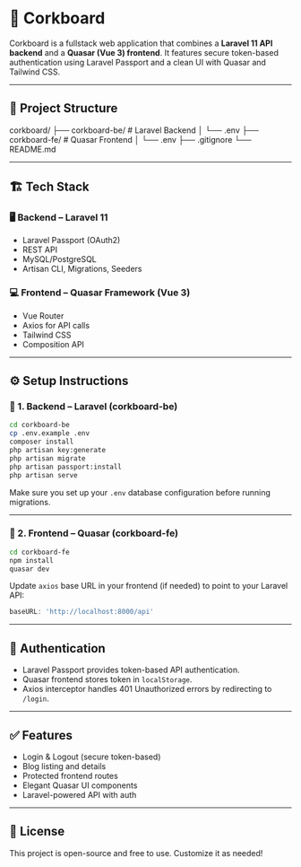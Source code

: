 # 📌 Corkboard

Corkboard is a fullstack web application that combines a **Laravel 11 API backend** and a **Quasar (Vue 3) frontend**. It features secure token-based authentication using Laravel Passport and a clean UI with Quasar and Tailwind CSS.

---

## 🧱 Project Structure

corkboard/
├── corkboard-be/       # Laravel Backend
│   └── .env
├── corkboard-fe/       # Quasar Frontend
│   └── .env
├── .gitignore
└── README.md

---

## 🏗️ Tech Stack

### 🖥 Backend – Laravel 11
- Laravel Passport (OAuth2)
- REST API
- MySQL/PostgreSQL
- Artisan CLI, Migrations, Seeders

### 💻 Frontend – Quasar Framework (Vue 3)
- Vue Router
- Axios for API calls
- Tailwind CSS
- Composition API

---

## ⚙️ Setup Instructions

### 🧩 1. Backend – Laravel (corkboard-be)

```bash
cd corkboard-be
cp .env.example .env
composer install
php artisan key:generate
php artisan migrate
php artisan passport:install
php artisan serve
```

Make sure you set up your `.env` database configuration before running migrations.

---

### 🧩 2. Frontend – Quasar (corkboard-fe)

```bash
cd corkboard-fe
npm install
quasar dev
```

Update `axios` base URL in your frontend (if needed) to point to your Laravel API:
```js
baseURL: 'http://localhost:8000/api'
```

---

## 🔐 Authentication

- Laravel Passport provides token-based API authentication.
- Quasar frontend stores token in `localStorage`.
- Axios interceptor handles 401 Unauthorized errors by redirecting to `/login`.

---

## ✅ Features

- Login & Logout (secure token-based)
- Blog listing and details
- Protected frontend routes
- Elegant Quasar UI components
- Laravel-powered API with auth

---

## 📄 License

This project is open-source and free to use. Customize it as needed!
